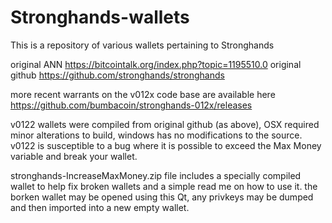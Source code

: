 # Stronghands-wallets

This is a repository of various wallets pertaining to Stronghands

original ANN https://bitcointalk.org/index.php?topic=1195510.0
original github https://github.com/stronghands/stronghands

more recent warrants on the v012x code base are available here
https://github.com/bumbacoin/stronghands-012x/releases 



v0122 wallets were compiled from original github (as above), OSX required minor alterations to build, windows has no modifications to the source.
v0122 is susceptible to a bug where it is possible to exceed the Max Money variable and break your wallet.

stronghands-IncreaseMaxMoney.zip file includes a specially compiled wallet to help fix broken wallets and a simple read me on how to use it. the borken wallet may be opened using this Qt, any privkeys may be dumped and then imported into a new empty wallet.

